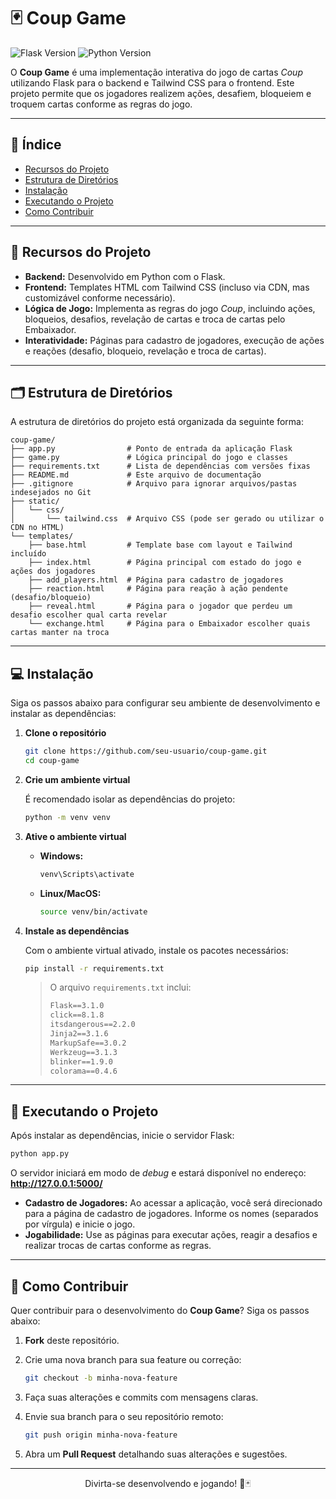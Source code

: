 # 🃏 Coup Game

![Flask Version](https://img.shields.io/badge/Flask-3.1.0-blue) ![Python Version](https://img.shields.io/badge/Python-3.x-blue)

O **Coup Game** é uma implementação interativa do jogo de cartas *Coup* utilizando Flask para o backend e Tailwind CSS para o frontend. Este projeto permite que os jogadores realizem ações, desafiem, bloqueiem e troquem cartas conforme as regras do jogo.

---

## 📖 Índice

- [Recursos do Projeto](#-recursos-do-projeto)
- [Estrutura de Diretórios](#-estrutura-de-diretórios)
- [Instalação](#-instalação)
- [Executando o Projeto](#-executando-o-projeto)
- [Como Contribuir](#-como-contribuir)

---

## 🚀 Recursos do Projeto

- **Backend:** Desenvolvido em Python com o Flask.
- **Frontend:** Templates HTML com Tailwind CSS (incluso via CDN, mas customizável conforme necessário).
- **Lógica de Jogo:** Implementa as regras do jogo *Coup*, incluindo ações, bloqueios, desafios, revelação de cartas e troca de cartas pelo Embaixador.
- **Interatividade:** Páginas para cadastro de jogadores, execução de ações e reações (desafio, bloqueio, revelação e troca de cartas).

---

## 🗂️ Estrutura de Diretórios

A estrutura de diretórios do projeto está organizada da seguinte forma:

```
coup-game/
├── app.py                # Ponto de entrada da aplicação Flask
├── game.py               # Lógica principal do jogo e classes
├── requirements.txt      # Lista de dependências com versões fixas
├── README.md             # Este arquivo de documentação
├── .gitignore            # Arquivo para ignorar arquivos/pastas indesejados no Git
├── static/
│   └── css/
│       └── tailwind.css  # Arquivo CSS (pode ser gerado ou utilizar o CDN no HTML)
└── templates/
    ├── base.html         # Template base com layout e Tailwind incluído
    ├── index.html        # Página principal com estado do jogo e ações dos jogadores
    ├── add_players.html  # Página para cadastro de jogadores
    ├── reaction.html     # Página para reação à ação pendente (desafio/bloqueio)
    ├── reveal.html       # Página para o jogador que perdeu um desafio escolher qual carta revelar
    └── exchange.html     # Página para o Embaixador escolher quais cartas manter na troca
```

---

## 💻 Instalação

Siga os passos abaixo para configurar seu ambiente de desenvolvimento e instalar as dependências:

1. **Clone o repositório**

   ```bash
   git clone https://github.com/seu-usuario/coup-game.git
   cd coup-game
   ```

2. **Crie um ambiente virtual**

   É recomendado isolar as dependências do projeto:

   ```bash
   python -m venv venv
   ```

3. **Ative o ambiente virtual**

   - **Windows:**
     ```bash
     venv\Scripts\activate
     ```
   - **Linux/MacOS:**
     ```bash
     source venv/bin/activate
     ```

4. **Instale as dependências**

   Com o ambiente virtual ativado, instale os pacotes necessários:

   ```bash
   pip install -r requirements.txt
   ```

   > O arquivo `requirements.txt` inclui:
   >
   > ```txt
   > Flask==3.1.0
   > click==8.1.8
   > itsdangerous==2.2.0
   > Jinja2==3.1.6
   > MarkupSafe==3.0.2
   > Werkzeug==3.1.3
   > blinker==1.9.0
   > colorama==0.4.6
   > ```

---

## 🚀 Executando o Projeto

Após instalar as dependências, inicie o servidor Flask:

```bash
python app.py
```

O servidor iniciará em modo de *debug* e estará disponível no endereço:  
**http://127.0.0.1:5000/**

- **Cadastro de Jogadores:** Ao acessar a aplicação, você será direcionado para a página de cadastro de jogadores. Informe os nomes (separados por vírgula) e inicie o jogo.
- **Jogabilidade:** Use as páginas para executar ações, reagir a desafios e realizar trocas de cartas conforme as regras.

---

## 🤝 Como Contribuir

Quer contribuir para o desenvolvimento do **Coup Game**? Siga os passos abaixo:

1. **Fork** deste repositório.
2. Crie uma nova branch para sua feature ou correção:

   ```bash
   git checkout -b minha-nova-feature
   ```

3. Faça suas alterações e commits com mensagens claras.
4. Envie sua branch para o seu repositório remoto:

   ```bash
   git push origin minha-nova-feature
   ```

5. Abra um **Pull Request** detalhando suas alterações e sugestões.

---

<div align="center">
  <p>Divirta-se desenvolvendo e jogando! 🎉🃏</p>
</div>